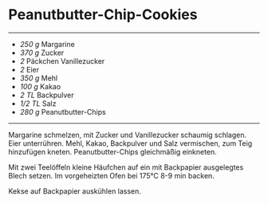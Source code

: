 # Peanutbutter-Chip-Cookies

---

- *250 g* Margarine
- *370 g* Zucker
- *2* Päckchen Vanillezucker
- *2* Eier
- *350 g* Mehl
- *100 g* Kakao
- *2 TL* Backpulver
- *1/2 TL* Salz
- *280 g* Peanutbutter-Chips

---

Margarine schmelzen, mit Zucker und Vanillezucker schaumig schlagen.
Eier unterrühren.
Mehl, Kakao, Backpulver und Salz vermischen, zum Teig hinzufügen kneten.
Peanutbutter-Chips gleichmäßig einkneten.

Mit zwei Teelöffeln kleine Häufchen auf ein mit Backpapier ausgelegtes Blech setzen.
Im vorgeheizten Ofen bei 175°C 8-9 min backen.

Kekse auf Backpapier auskühlen lassen.
